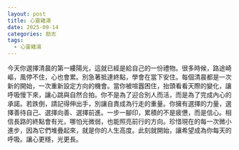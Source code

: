 ```yaml
---
layout: post
title: 心靈雞湯
date: 2025-09-14
categories: 励志
tags:
  - 心靈雞湯
---
```


今天你選擇清晨的第一縷陽光，這就已經是給自己的一份禮物。很多時候，路途崎嶇，風停不住，心也會累。別急著抵達終點，學會在當下安住。每個清晨都是一次新的開始，一次重新設定方向的機會。當你被喧囂困住，抬頭看看天際的變化，讓呼吸慢下來，讓心跳與自然合拍。你不是為了迎合別人而活，而是為了完成內心的承諾。若跌倒，請記得伸出手，別讓自責成為行走的重量。你擁有選擇的力量，選擇善待自己、選擇向善、選擇前進。一步一腳印，累積的不是疲憊，而是信心。相信長路的終點會有光，哪怕光微弱，也能照亮前行的方向。珍惜現在的每一次微小進步，因為它們堆疊起來，就是你的人生高度。此刻就開始，讓希望成為你每天的呼吸。讓心更穩，光更長。